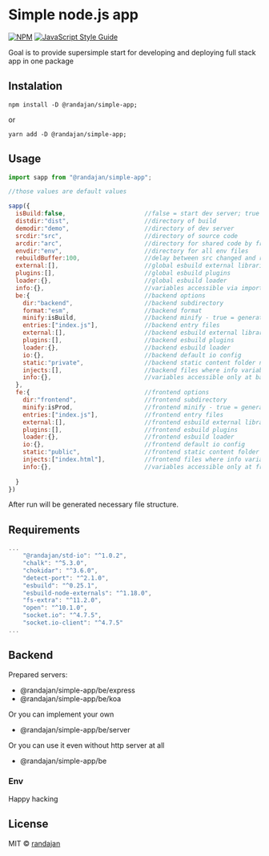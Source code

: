 # Simple node.js app

[![NPM](https://img.shields.io/npm/v/@randajan/simple-app.svg)](https://www.npmjs.com/package/@randajan/simple-lib) [![JavaScript Style Guide](https://img.shields.io/badge/code_style-standard-brightgreen.svg)](https://standardjs.com)

Goal is to provide supersimple start for developing and deploying full stack app in one package

## Instalation

```console
npm install -D @randajan/simple-app;
```

or

```console
yarn add -D @randajan/simple-app;
```

## Usage

```javascript
import sapp from "@randajan/simple-app";

//those values are default values

sapp({
  isBuild:false,                      //false = start dev server; true = generate minify build
  distdir:"dist",                     //directory of build
  demodir:"demo",                     //directory of dev server
  srcdir:"src",                       //directory of source code
  arcdir:"arc",                       //directory for shared code by frontend and backend
  envdir:"env",                       //directory for all env files
  rebuildBuffer:100,                  //delay between src changed and rebuild happend
  external:[],                        //global esbuild external libraries
  plugins:[],                         //global esbuild plugins
  loader:{},                          //global esbuild loader
  info:{},                            //variables accessible via import info from "@randajan/simple-app/info"
  be:{                                //backend options
    dir:"backend",                    //backend subdirectory
    format:"esm",                     //backend format
    minify:isBuild,                   //backend minify - true = generate minify build; if null then isProd 
    entries:["index.js"],             //backend entry files
    external:[],                      //backend esbuild external libraries
    plugins:[],                       //backend esbuild plugins
    loader:{},                        //backend esbuild loader
    io:{},                            //backend default io config
    static:"private",                 //backend static content folder name
    injects:[],                       //backend files where info variables will be injected between brackets {{name}}
    info:{},                          //variables accessible only at backend via import info from "@randajan/simple-app/info"
  },
  fe:{                                //frontend options
    dir:"frontend",                   //frontend subdirectory
    minify:isProd,                    //frontend minify - true = generate minify build; if null then isProd 
    entries:["index.js"],             //frontend entry files
    external:[],                      //frontend esbuild external libraries
    plugins:[],                       //frontend esbuild plugins
    loader:{},                        //frontend esbuild loader
    io:{},                            //frontend default io config
    static:"public",                  //frontend static content folder name
    injects:["index.html"],           //frontend files where info variables will be injected between brackets {{name}}
    info:{},                          //variables accessible only at frontend via import info from "@randajan/simple-app/info"
    
  }
})

```

After run will be generated necessary file structure.

## Requirements

```javascript
...
    "@randajan/std-io": "^1.0.2",
    "chalk": "^5.3.0",
    "chokidar": "^3.6.0",
    "detect-port": "^2.1.0",
    "esbuild": "^0.25.1",
    "esbuild-node-externals": "^1.18.0",
    "fs-extra": "^11.2.0",
    "open": "^10.1.0",
    "socket.io": "^4.7.5",
    "socket.io-client": "^4.7.5"
...
```

## Backend
Prepared servers:

- @randajan/simple-app/be/express
- @randajan/simple-app/be/koa

Or you can implement your own 
- @randajan/simple-app/be/server

Or you can use it even without http server at all
- @randajan/simple-app/be

### Env


Happy hacking

## License

MIT © [randajan](https://github.com/randajan)